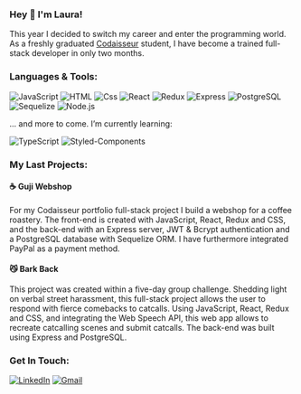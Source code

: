 ### Hey  👋  I'm Laura!

This year I decided to switch my career and enter the programming world. As a freshly graduated [Codaisseur](https://codaisseur.com/) student, I have become a trained full-stack developer in only two months. 

### Languages & Tools: 

  <p>
  <img alt="JavaScript" src="https://img.shields.io/badge/JavaScript-F7DF1E?logo=javascript&logoColor=white&style=for-the-badge" />
  <img alt="HTML" src="https://img.shields.io/badge/HTML-E34F26?logo=html5&logoColor=white&style=for-the-badge" />
  <img alt="Css" src="https://img.shields.io/badge/CSS-1572B6?logo=css3&logoColor=white&style=for-the-badge" />
  <img alt="React" src="https://img.shields.io/badge/React-61DAFB?logo=react&logoColor=white&style=for-the-badge" />
  <img alt="Redux" src="https://img.shields.io/badge/Redux-764ABC?logo=redux&logoColor=white&style=for-the-badge" />
  <img alt="Express" src="https://img.shields.io/badge/Express-000000?logo=express&logoColor=white&style=for-the-badge" />
  <img alt="PostgreSQL" src="https://img.shields.io/badge/PostgreSQL-4169E1?logo=postgresql&logoColor=white&style=for-the-badge" />
  <img alt="Sequelize" src="https://img.shields.io/badge/Sequelize-52B0E7?logo=sequelize&logoColor=white&style=for-the-badge" />
  <img alt="Node.js" src="https://img.shields.io/badge/Node.js-339933?logo=node.js&logoColor=white&style=for-the-badge" />
  
  ... and more to come. I’m currently learning:
  <p>
  <img alt="TypeScript" src="https://img.shields.io/badge/Typescript-3178C6?logo=typescript&logoColor=white&style=for-the-badge" />
  <img alt="Styled-Components" src="https://img.shields.io/badge/styled-components-DB7093?logo=styled-components&logoColor=white&style=for-the-badge" />
  </p> 
  </p>

### My Last Projects:

#### :coffee: Guji Webshop
For my Codaisseur portfolio full-stack project I build a webshop for a coffee roastery. The front-end is created with JavaScript, React, Redux and CSS, and the back-end with an Express server, JWT & Bcrypt authentication and a PostgreSQL database with Sequelize ORM. I have furthermore integrated PayPal as a payment method. 

#### :smirk_cat: Bark Back 
This project was created within a five-day group challenge. Shedding light on verbal street harassment, this full-stack project allows the user to respond with fierce comebacks to catcalls. Using JavaScript, React, Redux and CSS, and integrating the Web Speech API, this web app allows to recreate catcalling scenes and submit catcalls. The back-end was built using Express and PostgreSQL.

### Get In Touch:
  <p>
  <a href="https://www.linkedin.com/in/laura-miatkowski"><img alt="LinkedIn" src="https://img.shields.io/badge/LinkedIn-0A66C2?logo=linkedIn&logoColor=white&style=for-the-badge"     /><a>
  <a href="mailto:miatkowski.laura@gmail.com"><img alt="Gmail" src="https://img.shields.io/badge/Gmail-EA4335?logo=gmail&logoColor=white&style=for-the-badge" /></a>
  </p> 
